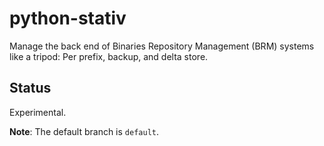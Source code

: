 # python-stativ

Manage the back end of Binaries Repository Management (BRM) systems like a tripod: Per prefix, backup, and delta store.

## Status

Experimental.

**Note**: The default branch is `default`.

